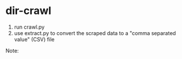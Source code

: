 # dir-crawl

1) run crawl.py
2) use extract.py to convert the scraped data to a "comma separated value" (CSV) file

Note: 
